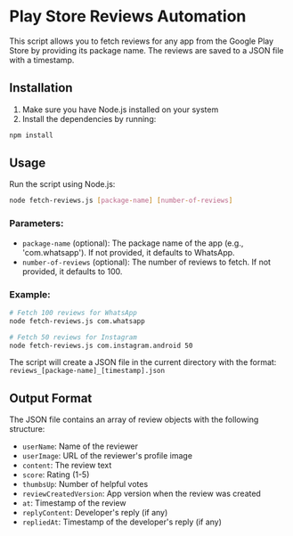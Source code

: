 # Play Store Reviews Automation

This script allows you to fetch reviews for any app from the Google Play Store by providing its package name. The reviews are saved to a JSON file with a timestamp.

## Installation

1. Make sure you have Node.js installed on your system
2. Install the dependencies by running:
```bash
npm install
```

## Usage

Run the script using Node.js:

```bash
node fetch-reviews.js [package-name] [number-of-reviews]
```

### Parameters:
- `package-name` (optional): The package name of the app (e.g., 'com.whatsapp'). If not provided, it defaults to WhatsApp.
- `number-of-reviews` (optional): The number of reviews to fetch. If not provided, it defaults to 100.

### Example:
```bash
# Fetch 100 reviews for WhatsApp
node fetch-reviews.js com.whatsapp

# Fetch 50 reviews for Instagram
node fetch-reviews.js com.instagram.android 50
```

The script will create a JSON file in the current directory with the format: `reviews_[package-name]_[timestamp].json`

## Output Format

The JSON file contains an array of review objects with the following structure:
- `userName`: Name of the reviewer
- `userImage`: URL of the reviewer's profile image
- `content`: The review text
- `score`: Rating (1-5)
- `thumbsUp`: Number of helpful votes
- `reviewCreatedVersion`: App version when the review was created
- `at`: Timestamp of the review
- `replyContent`: Developer's reply (if any)
- `repliedAt`: Timestamp of the developer's reply (if any) 